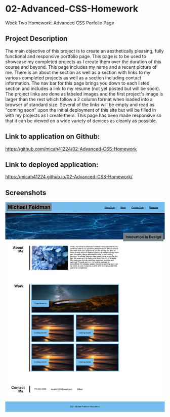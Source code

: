 # 02-Advanced-CSS-Homework

Week Two Homework: Advanced CSS Porfolio Page

## Project Description

The main objective of this project is to create an aesthetically pleasing, fully functional and responsive portfolio page. This page is to be used to showcase my completed projects as I create them over the duration of this course and beyond. This page includes my name and a recent picture of me. There is an about me section as well as a section with links to my various completed projects as well as a section including contact information. The nav bar for this page brings you down to each listed section and includes a link to my resume (not yet posted but will be soon). The project links are done as labeled images and the first project's image is larger than the rest which follow a 2 column format when loaded into a browser of standard size. Several of the links will be empty and read as "coming soon" upon the initial deployment of this site but will be filled in with my projects as I create them. This page has been made responsive so that it can be viewed on a wide variety of devices as cleanly as possible.

## Link to application on Github:

https://github.com/micah41224/02-Advanced-CSS-Homework

## Link to deployed application:

https://micah41224.github.io/02-Advanced-CSS-Homework/

## Screenshots

![Completed Application Screenshot](assets/images/Final_Screenshot.png)
